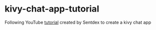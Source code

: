 # kivy-chat-app-tutorial
Following YouTube [tutorial](https://www.youtube.com/playlist?list=PLQVvvaa0QuDfwnDTZWw8H3hN_VRQfq8rF) created by Sentdex to create a kivy chat app


